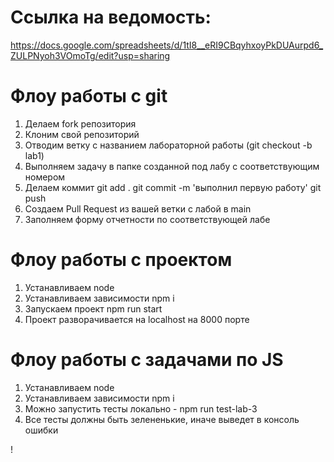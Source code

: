 # Ссылка на ведомость:
https://docs.google.com/spreadsheets/d/1tI8__eRI9CBqyhxoyPkDUAurpd6_ZULPNyoh3VOmoTg/edit?usp=sharing

# Флоу работы с git
1. Делаем fork репозитория
2. Клоним свой репозиторий
3. Отводим ветку с названием лабораторной работы (git checkout -b lab1)
4. Выполняем задачу в папке созданной под лабу с соответствующим номером
5. Делаем коммит 
git add . 
git commit -m 'выполнил первую работу' 
git push 
6. Создаем Pull Request из вашей ветки с лабой в main
7. Заполняем форму отчетности по соответствующей лабе

# Флоу работы с проектом
1. Устанавливаем node
2. Устанавливаем зависимости npm i 
3. Запускаем проект npm run start
4. Проект разворачивается на localhost на 8000 порте

# Флоу работы с задачами по JS
1. Устанавливаем node
2. Устанавливаем зависимости npm i 
3. Можно запустить тесты локально - npm run test-lab-3
4. Все тесты должны быть зелененькие, иначе выведет в консоль ошибки

!
